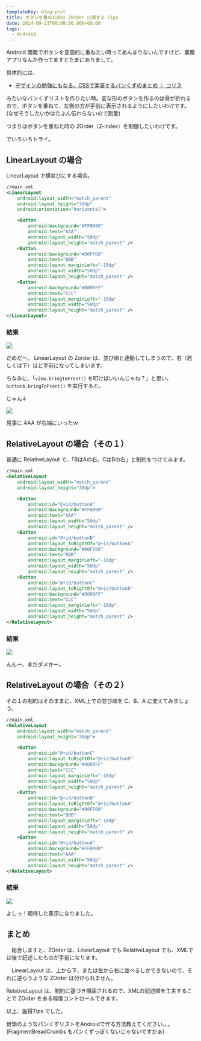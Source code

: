 ```yaml
---
templateKey: blog-post
title: ボタンを重ねた時の ZOrder に関する Tips
date: 2014-09-23T00:00:00.000+09:00
tags:
  - Android
---
```

Android 開発でボタンを意図的に重ねたい時ってあんまりないんですけど、業務アプリなんか作ってますとたまにありまして。
<!--more-->
具体的には、

* [デザインの勉強にもなる、CSSで実装するパンくずのまとめ ｜ コリス](http://coliss.com/articles/build-websites/operation/css/10-css-breadcrumbs.html)

みたいなパンくずリストを作りたい時。変な形のボタンを作るのは骨が折れるので、ボタンを重ねて、左側の方が手前に表示されるようにしたいわけです。(なぜそうしたいかはたぶん伝わらないので割愛)

つまりはボタンを重ねた時の ZOrder（Z-index）を制御したいわけです。

でいろいろトライ。

## LinearLayout の場合

LinearLayout で横並びにする場合。

```xml
//main.xml
<LinearLayout
    android:layout_width="match_parent"
    android:layout_height="30dp"
    android:orientation="horizontal">

    <Button
        android:background="#FF0000"
        android:text="AAA"
        android:layout_width="50dp"
        android:layout_height="match_parent" />
    <Button
        android:background="#00FF00"
        android:text="BBB"
        android:layout_marginLeft="-10dp"
        android:layout_width="50dp"
        android:layout_height="match_parent" />
    <Button
        android:background="#0000FF"
        android:text="CCC"
        android:layout_marginLeft="-10dp"
        android:layout_width="50dp"
        android:layout_height="match_parent" />
</LinearLayout>
```

### 結果

![](/img/posts/zorder_test_01.png)


だめだー。
LinearLayout の Zorder は、並び順と連動してしまうので、右（若しくは下）ほど手前になってしまいます。

ちなみに、「``view.bringToFront()`` を叩けばいいんじゃね？」と思い、``buttonA.bringToFront()`` を実行すると、

じゃん↓

![](/img/posts/zorder_test_02.png)

見事に AAA が右端にいったｗ

## RelativeLayout の場合（その１）

普通に RelativeLayout で、「BはAの右、CはBの右」と制約をつけてみます。

```xml
//main.xml
<RelativeLayout
    android:layout_width="match_parent"
    android:layout_height="30dp">

    <Button
        android:id="@+id/buttonA"
        android:background="#FF0000"
        android:text="AAA"
        android:layout_width="50dp"
        android:layout_height="match_parent" />
    <Button
        android:id="@+id/buttonB"
        android:layout_toRightOf="@+id/buttonA"
        android:background="#00FF00"
        android:text="BBB"
        android:layout_marginLeft="-10dp"
        android:layout_width="50dp"
        android:layout_height="match_parent" />
    <Button
        android:id="@+id/buttonC"
        android:layout_toRightOf="@+id/buttonB"
        android:background="#0000FF"
        android:text="CCC"
        android:layout_marginLeft="-10dp"
        android:layout_width="50dp"
        android:layout_height="match_parent" />
</RelativeLayout>
```

### 結果

![](/img/posts/zorder_test_03.png)

んんー、まだダメかー。

## RelativeLayout の場合（その２）

その１の制約はそのままに、XML上での並び順を C、B、A に変えてみましょう。

```xml
//main.xml
<RelativeLayout
    android:layout_width="match_parent"
    android:layout_height="30dp">

    <Button
        android:id="@+id/buttonC"
        android:layout_toRightOf="@+id/buttonB"
        android:background="#0000FF"
        android:text="CCC"
        android:layout_marginLeft="-10dp"
        android:layout_width="50dp"
        android:layout_height="match_parent" />
    <Button
        android:id="@+id/buttonB"
        android:layout_toRightOf="@+id/buttonA"
        android:background="#00FF00"
        android:text="BBB"
        android:layout_marginLeft="-10dp"
        android:layout_width="50dp"
        android:layout_height="match_parent" />
    <Button
        android:id="@+id/buttonA"
        android:background="#FF0000"
        android:text="AAA"
        android:layout_width="50dp"
        android:layout_height="match_parent" />
</RelativeLayout>
```

### 結果

![](/img/posts/zorder_test_04.png)

よしっ！期待した表示になりました。

## まとめ

　総合しますと、ZOrder は、LinearLayout でも RelativeLayout でも、XMLでは後で記述したものが手前になります。

　LinearLayout は、上から下、または左から右に並べるしかできないので、それに逆らうような ZOrder は付けられません。

 RelativeLayout は、制約に基づき描画されるので、XMLの記述順を工夫することで ZOrder をある程度コントロールできます。

以上、誰得Tips でした。

冒頭のようなパンくずリストをAndroidで作る方法教えてください。。。(FragmentBreadCrumbs もパンくずっぽくないじゃないですかぁ)
